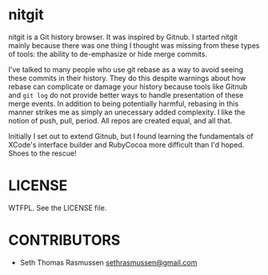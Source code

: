 nitgit
======

nitgit is a Git history browser. It was inspired by Gitnub. I started nitgit mainly 
because there was one thing I thought was missing from these types of tools: the ability 
to de-emphasize or hide merge commits.

I've talked to many people who use git rebase as a way to avoid seeing these commits 
in their history. They do this despite warnings about how rebase can complicate 
or damage your history because tools like Gitnub and `git log` do not provide 
better ways to handle presentation of these merge events. In addition to being 
potentially harmful, rebasing in this manner strikes me as simply an unecessary 
added complexity. I like the notion of push, pull, period. All repos are created equal, 
and all that.

Initially I set out to extend Gitnub, but I found learning the fundamentals of 
XCode's interface builder and RubyCocoa more difficult than I'd hoped. Shoes to the 
rescue!

LICENSE
=======

WTFPL. See the LICENSE file.

CONTRIBUTORS
============

* Seth Thomas Rasmussen <sethrasmussen@gmail.com>
